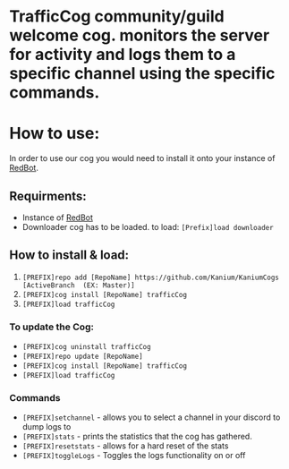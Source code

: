 # TrafficCog community/guild welcome cog. monitors the server for activity and logs them to a specific channel using the specific commands.

# How to use:
In order to use our cog you would need to install it onto your instance of [RedBot](https://github.com/Cog-Creators/Red-DiscordBot).


## Requirments:
- Instance of [RedBot](https://github.com/Cog-Creators/Red-DiscordBot)
- Downloader cog has to be loaded. to load:
    `[Prefix]load downloader`

## How to install & load:
1. `[PREFIX]repo add [RepoName] https://github.com/Kanium/KaniumCogs [ActiveBranch  (EX: Master)] `
2. `[PREFIX]cog install [RepoName] trafficCog`
3. `[PREFIX]load trafficCog`

### To update the Cog:
- `[PREFIX]cog uninstall trafficCog`
- `[PREFIX]repo update [RepoName]`
- `[PREFIX]cog install [RepoName] trafficCog`
- `[PREFIX]load trafficCog`

### Commands
- `[PREFIX]setchannel` - allows you to select a channel in your discord to dump logs to
- `[PREFIX]stats` - prints the statistics that the cog has gathered.
- `[PREFIX]resetstats` - allows for a hard reset of the stats
- `[PREFIX]toggleLogs` - Toggles the logs functionality on or off
